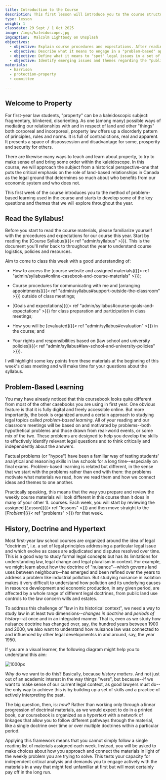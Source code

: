 ```yaml
---
title: Introduction to the Course
description: This first lesson will introduce you to the course structure and syllabus and help you to get familiar with our problem-based learning model.
type: lesson
weight: 1
classdate: 29 Sept / 1 Oct 2025
image: /imgs/kaleidoscope.jpg
imgcaption:  Malcolm Lightbody on Unsplash
objectives:
  - objective: Explain course procedures and expectations. After reading the Course Syllabus closely, you should be able to explain to a classmate who missed this first week the key information they will need in order to navigate the course.
  - objective: Describe what it means to engage in a "problem-based" approach to studying law and follow the hypertext structure of the course materials to answer a problem. Consider how this approach, along with the linked structure of the reading materials, is designed to help you develop a more independent and critical analysis of the readings.
  - objective: Define what it means to "spot" legal issues in a set of facts and demonstrate some familiarity with practicing this skills in the context of our weekly problem. 
  - objective: Identify emerging issues and themes regarding the "public/private" distinction in property law and the concept of "possession".
materials:
  - harrison
  - protection-property
  - committee

---
```


## Welcome to Property

For first-year law students, "property" can be a kaleidoscopic subject: fragmentary, blinkered, disorienting. As one (among many) possible ways of mediating our relationships with and in respect of land and other "things" both corporeal and incorporeal, property law offers up a disorderly pattern of principles, rules and norms. It is full of contradictions, real and apparent. It presents a space of dispossession and disadvantage for some, prosperity and security for others.

There are likewise many ways to teach and learn about property, to try to make sense of and bring some order within the kaleidoscope. In this course, we will approach the subject from a historical perspective–one that puts the critical emphasis on the role of land-based relationships in Canada as the legal ground that determines so much about who benefits from our economic system and who does not.

This first week of the course introduces you to the method of problem-based learning used in the course and starts to develop some of the key questions and themes that we will explore throughout the year.

## Read the Syllabus!

Before you start to read the course materials, please familiarize yourself with the procedures and expectations for our course this year. Start by reading the [Course Syllabus]({{< ref "admin/syllabus" >}}). This is the document you'll refer back to throughout the year to understand course logistics, policies and resources.

Aim to come to class this week with a good understanding of:

- How to access the [course website and assigned materials]({{< ref "admin/syllabus#online-casebook-and-course-materials" >}});

- Course procedures for communicating with me and [arranging appointments]({{< ref "admin/syllabus#support-outside-the-classroom" >}}) outside of class meetings;

- [Goals and expectations]({{< ref "admin/syllabus#course-goals-and-expectations" >}}) for class preparation and participation in class meetings;

- How you will be [evaluated]({{< ref "admin/syllabus#evaluation" >}}) in the course; and

- Your rights and responsibilities based on [law school and university policies]({{< ref "admin/syllabus#law-school-and-university-policies" >}}).

I will highlight some key points from these materials at the beginning of this week's class meeting and will make time for your questions about the syllabus. 

## Problem-Based Learning

You may have already noticed that this coursebook looks quite different from most of the other casebooks you are using in first year. One obvious feature is that it is fully digital and freely accessible online. But more importantly, the book is organized around a certain approach to studying legal topics called *problem-based learning*. All of your reading and our classroom meetings will be based on and motivated by problems--both hypothetical problems and those drawn from real-world events, or some mix of the two. These problems are designed to help you develop the skills to effectively identify relevant legal questions and to think critically and independently about the answers. 

Factual problems (or "hypos") have been a familiar way of testing students' analytical and reasoning skills in law schools for a long time--especially on final exams. Problem-based learning is related but different, in the sense that we start with the problems rather than end with them: the problems motivate what materials we read, how we read them and how we connect ideas and themes to one another. 

Practically speaking, this means that the way you prepare and review the weekly course materials will look different in this course than it does in many of your other 1L courses. Each week, you will start by reviewing the assigned [*Lesson*]({{< ref "lessons" >}}) and then move straight to the [*Problem*]({{< ref "problems" >}}) for that week.

## History, Doctrine and Hypertext

Most first-year law school courses are organized around the idea of legal "doctrines", i.e. a set of legal principles addressing a particular legal issue and which evolve as cases are adjudicated and disputes resolved over time. This is a good way to study formal legal concepts but has its limitations for understanding law, legal change and legal pluralism in context. For example, we might learn about how the doctrine of "nuisance"--which governs land uses between neighbours--has emerged and been refined over the years to address a problem like industrial pollution. But studying nuisance in isolation makes it very difficult to understand how pollution and its underlying causes in resource development and economic production, in any given period, are affected by a whole range of different legal doctrines, from public land use controls to the law concern wills and estates.

To address this challenge of "law in its historical context", we need a way to study law in at least two dimensions--*changes in doctrine* and *periods of history*--at once and in an integrated manner. That is, even as we study how nuisance doctrine has changed over, say, the hundred years between 1900 and 2000, we also want to understand how nuisance law was connected to and influenced by other legal developmentss in and around, say, the year 1950. 

If you are a visual learner, the following diagram might help you to understand this aim:

![](/imgs/studying-law.jpg "1000px")

*Why* do we want to do this? Basically, because *history matters*. And not just out of an academic interest in the way things "were", but because--if we want to make sense of our current legal context, as good lawyers must do--the only way to achieve this is by building up a set of skills and a practice of actively interpreting the past. 

The big question, then, is: *how*? Rather than working only through a linear progression of doctrinal materials, as we would expect to do in a printed book, our coursebook is organized as a *hypertext* with a network of linkages that allow you to follow different pathways through the material, like a single doctrine over time or over multiple doctrines within a particular period. 

Applying this framework means that you cannot simply follow a single reading list of materials assigned each week. Instead, you will be asked to make choices about how you approach and connect the materials in light of the weekly problem you are trying to solve. This tests your capacity for independent critical analysis and demands you to engage actively with the materials in a way that might feel unfamiliar at first but will most certainly pay off in the long run. 

